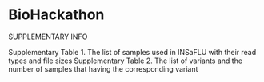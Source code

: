 # BioHackathon

SUPPLEMENTARY INFO

Supplementary Table 1. The list of samples used in INSaFLU with their read types and file sizes
Supplementary Table 2. The list of variants and the number of samples that having the corresponding variant
